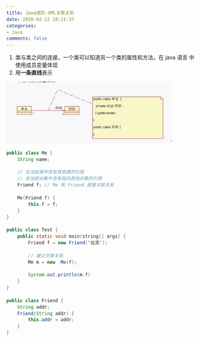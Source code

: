 ```yaml
---
title: Java进阶-UML关联关系
date: 2020-02-22 18:11:37
categories:
- Java
comments: false
---
```


1. 类与类之间的连接，一个类可以知道另一个类的属性和方法，在 java 语言 中使用成员变量体现
2. 用**一条直线**表示

<!-- more -->

<img src="https://raw.githubusercontent.com/ZhangWei2222/PictureBed/master/img/20200528120401.png" alt="image-20200222181234031" style="zoom: 80%;" />

```java
public class Me {
    String name;
    
    // 在当前类中含有其他类的引用
    // 在当前对象中含有指向其他对象的引用
    Friend f; // Me 和 Friend 就是关联关系
    
    Me(Friend f) {
        this.f = f;
    }
}

public class Test {
    public static void main(string[] args) {
        Friend f = new Friend('北京');
        
        // 建立关联关系
        Me m = new  Me(f);
        
        System.out.println(m.f)
    }
}

public class Friend {
    String addr;
    Friend(String addr) {
        this.addr = addr;
    }
}
```


